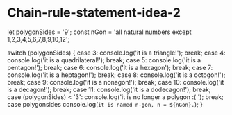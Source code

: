 # Chain-rule-statement-idea-2

let polygonSides = '9';
const nGon = 'all natural numbers except 1,2,3,4,5,6,7,8,9,10,12';

switch (polygonSides) {
  case 3:
     console.log('it is a triangle!');
     break;
  case 4:
    console.log('it is a quadrilateral!');
    break;
  case 5:
    console.log('it is a pentagon!');
    break;
  case 6:
     console.log('it is a hexagon');
     break;
  case 7:
    console.log('it is a heptagon!');
    break;
  case 8:
    console.log('it is a octogon!');
    break;
  case 9:
     console.log('it is a nonagon!');
     break;
  case 10:
    console.log('it is a decagon!');
    break;
  case 11:
    console.log('it is a dodecagon!');
    break;
  case (polygonSides) < '3':
    console.log('it is no longer a polygon :( ');
    break;
  case polygonsides 
  console.log(`it is named n-gon, n = ${nGon}.`);
}

